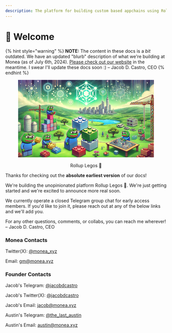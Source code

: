 ```yaml
---
description: The platform for building custom based appchains using Rollup Legos.
---
```


# 🧱 Welcome

{% hint style="warning" %}
**NOTE:** The content in these docs is a _bit_ outdated. We have an updated "blurb" description of what we're building at Monea (as of July 6th, 2024). [Please check out our website](https://monea.xyz) in the meantime. I swear I'll update these docs soon :) – Jacob D. Castro, CEO
{% endhint %}

<div align="center">

<figure><img src=".gitbook/assets/rollup-legos-banner.png" alt="" width="563"><figcaption><p>Rollup Legos 🧱</p></figcaption></figure>

</div>

Thanks for checking out the **absolute earliest version** of our docs!

We're building the unopinionated platform Rollup Legos 🧱. We're just getting started and we're excited to announce more real soon.

We currently operate a closed Telegram group chat for early access members. If you'd like to join it, please reach out at any of the below links and we'll add you.

For any other questions, comments, or collabs, you can reach me wherever! – Jacob D. Castro, CEO

### Monea Contacts

Twitter(X): [@monea\_xyz](https://x.com/monea\_xyz)

Email: [gm@monea.xyz](mailto:gm@monea.xyz)

### Founder Contacts

Jacob's Telegram: [@jacobdcastro](https://t.me/jacobdcastro)

Jacob's Twitter(X): [@jacobdcastro](https://x.com/jacobdcastro)

Jacob's Email: [jacob@monea.xyz](mailto:jacob@monealabs.xyz)

Austin's Telegram: [@the\_last\_austin](https://t.me/the\_last\_austin)

Austin's Email: [austin@monea.xyz](mailto:austin@monea.xyz)
